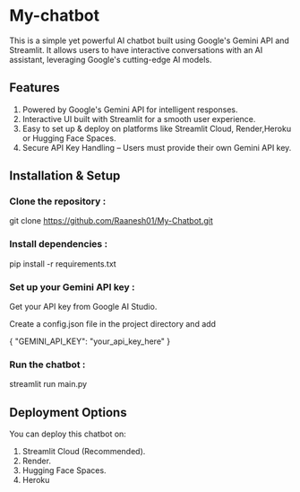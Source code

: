# My-chatbot
This is a simple yet powerful AI chatbot built using Google's Gemini API and Streamlit. It allows users to have interactive conversations with an AI assistant, leveraging Google's cutting-edge AI models.

## Features

1) Powered by Google's Gemini API for intelligent responses.
2) Interactive UI built with Streamlit for a smooth user experience.
3) Easy to set up & deploy on platforms like Streamlit Cloud, Render,Heroku or Hugging Face Spaces.
4) Secure API Key Handling – Users must provide their own Gemini API key.

##  Installation & Setup

### Clone the repository :

git clone https://github.com/Raanesh01/My-Chatbot.git


### Install dependencies :

pip install -r requirements.txt


### Set up your Gemini API key :

Get your API key from Google AI Studio.

Create a config.json file in the project directory and add

{
  "GEMINI_API_KEY": "your_api_key_here"
}


###  Run the chatbot :

streamlit run main.py


## Deployment Options

You can deploy this chatbot on:

1) Streamlit Cloud (Recommended).
2) Render.
3) Hugging Face Spaces.
4) Heroku
